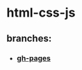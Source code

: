 # html-css-js

## branches:

* ### [gh-pages](https://github.com/AlexeyAleks/html-css-js/tree/gh-pages)

